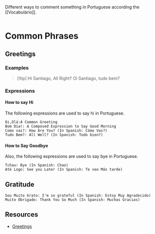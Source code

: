 Different ways to comment something in Portuguese according the [[Vocabulário]].

```table-of-contents
```


# Common Phrases
## Greetings

### Examples

>[!tip] Hi Santiago, All Right?
> Oi Santiago, tudo bem?


### Expressions
#### How to say Hi
The following expressions are used to say hi in Portuguese.

```vocaview-list1
Oi,Olá:A Common Greeting
Bom Dia!: A Composed Expression to Say Good Morning
Como vai?: How Are You? (In Spanish: Cómo Vas?)
Tudo Bem?: All Well? (In Spanish: Todo bien?)
```

#### How to Say Goodbye
Also, the following expressions are used to say bye in Portuguese.

```vocaview-list1
Tchau: Bye (In Spanish: Chao)
Até Logo: See you Later (In Spanish: Te veo Más tarde)
```
## Gratitude
```vocaview-list1
Sou Muito Grato: I'm so grateful (In Spanish: Estoy Muy Agradecido)
Muito Obrigado: Thank You So Much (In Spanish: Muchas Gracias)
```



## Resources
- [Greetings](https://portuguesewitheli.com/learn-portuguese-vocabulary/greeting-like-a-brazilian/)
